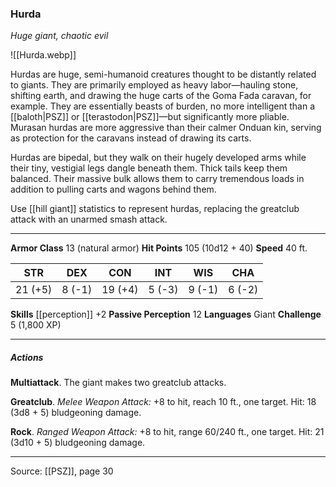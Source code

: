 ### Hurda
_Huge giant, chaotic evil_

![[Hurda.webp]]

Hurdas are huge, semi-humanoid creatures thought to be distantly related to giants. They are primarily employed as heavy labor—hauling stone, shifting earth, and drawing the huge carts of the Goma Fada caravan, for example. They are essentially beasts of burden, no more intelligent than a [[baloth|PSZ]] or [[terastodon|PSZ]]—but significantly more pliable. Murasan hurdas are more aggressive than their calmer Onduan kin, serving as protection for the caravans instead of drawing its carts.

Hurdas are bipedal, but they walk on their hugely developed arms while their tiny, vestigial legs dangle beneath them. Thick tails keep them balanced. Their massive bulk allows them to carry tremendous loads in addition to pulling carts and wagons behind them.

Use [[hill giant]] statistics to represent hurdas, replacing the greatclub attack with an unarmed smash attack.



---

**Armor Class** 13 (natural armor)
**Hit Points** 105 (10d12 + 40)
**Speed** 40 ft.

| STR     | DEX     | CON     | INT     | WIS     | CHA     |
|---------|---------|---------|---------|---------|---------|
| 21 (+5) | 8 (-1) | 19 (+4) | 5 (-3) | 9 (-1) | 6 (-2) |

**Skills** [[perception]] +2
**Passive Perception** 12
**Languages** Giant
**Challenge** 5 (1,800 XP)

---

##### Actions
**Multiattack**. The giant makes two greatclub attacks.

**Greatclub**. _Melee Weapon Attack:_ +8 to hit, reach 10 ft., one target. Hit: 18 (3d8 + 5) bludgeoning damage.

**Rock**. _Ranged Weapon Attack:_ +8 to hit, range 60/240 ft., one target. Hit: 21 (3d10 + 5) bludgeoning damage.


---

Source: [[PSZ]], page 30